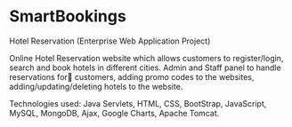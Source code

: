 # SmartBookings
Hotel Reservation (Enterprise Web Application Project)

Online Hotel Reservation website which allows customers to register/login, search and book hotels in different cities.
Admin and Staff panel to handle reservations for customers, adding promo codes to the websites, adding/updating/deleting hotels to the website.

Technologies used: Java Servlets, HTML, CSS, BootStrap, JavaScript, MySQL, MongoDB, Ajax, Google Charts, Apache Tomcat.
